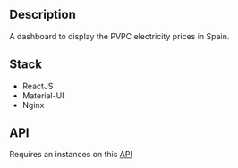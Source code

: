 ## Description

A dashboard to display the PVPC electricity prices in Spain.

## Stack

-   ReactJS
-   Material-UI
-   Nginx

## API

Requires an instances on this [API](https://github.com/daithihearn/electricity-prices)
